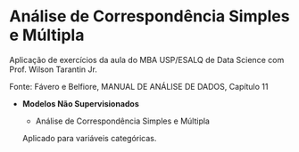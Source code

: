 # Análise de Correspondência Simples e Múltipla

Aplicação de exercícios da aula do MBA USP/ESALQ de Data Science com Prof. Wilson Tarantin Jr.

Fonte: Fávero e Belfiore, MANUAL DE ANÁLISE DE DADOS, Capítulo 11


- **Modelos Não Supervisionados**
  - Análise de Correspondência Simples e Múltipla
  
  Aplicado para variáveis categóricas.
  
